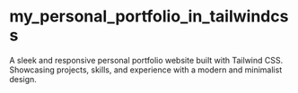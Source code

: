 # my_personal_portfolio_in_tailwindcss
A sleek and responsive personal portfolio website built with Tailwind CSS. Showcasing projects, skills, and experience with a modern and minimalist design.
